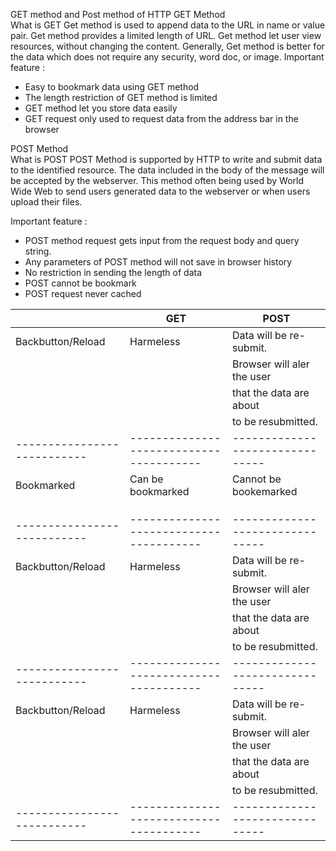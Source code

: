 GET method and Post method of  HTTP 
GET Method  
What is GET 
 Get method is used to append data to the URL in name or value pair. Get method provides a limited length of URL. Get method let user view resources, without changing the content. Generally, Get method is better for the data which does not require any security, word doc, or image.
Important feature : 
+ Easy to bookmark data using GET method
+ The length restriction of GET method is limited
+ GET method let you store data easily 
+ GET request only used to request data from the address bar in the browser

POST  Method  
What is POST
POST Method is supported by HTTP to write and submit data to the identified resource. The data included in the body of the message will be accepted by the webserver. This method often being used by World Wide Web to send users generated data to the webserver or when users upload their files.

Important feature : 
+ POST method request gets input from the request body and query string.
+ Any parameters of POST method will not save in browser history 
+ No restriction in sending the length of data
+ POST cannot be bookmark 
+ POST request never cached


|                            |                   GET                 |             POST              |
| ---------------------------| --------------------------------------|-------------------------------|
|    Backbutton/Reload       |            Harmeless                  |Data will be re-submit.        |
|                            |                                       |Browser will aler the user     |
|                            |                                       |that the data are about        |
|                            |                                       |to be resubmitted.             |  
| ---------------------------|---------------------------------------|-------------------------------|
|    Bookmarked              |      Can be bookmarked                |Cannot be bookemarked       |
|                            |                                       |    |
|                            |                                       |       |
|                            |                                       |           |  
| ---------------------------|---------------------------------------|-------------------------------|
   Backbutton/Reload       |            Harmeless                  |Data will be re-submit.        |
|                            |                                       |Browser will aler the user     |
|                            |                                       |that the data are about        |
|                            |                                       |to be resubmitted.             |  
| ---------------------------|---------------------------------------|-------------------------------|
   Backbutton/Reload       |            Harmeless                  |Data will be re-submit.        |
|                            |                                       |Browser will aler the user     |
|                            |                                       |that the data are about        |
|                            |                                       |to be resubmitted.             |  
| ---------------------------|---------------------------------------|-------------------------------|
